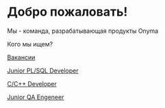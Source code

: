 # Добро пожаловать!

Мы - команда, разрабатывающая продукты Onyma

Кого мы ищем?

[Вакансии](vacancies.md)

[Junior PL/SQL Developer](vacancies.md#junior-pl-sql-developer)

[C/C++ Developer](vacancies.md#c-c++-developer)

[Junior QA Engeneer](vacancies.md#junior-qa-engeneer)



